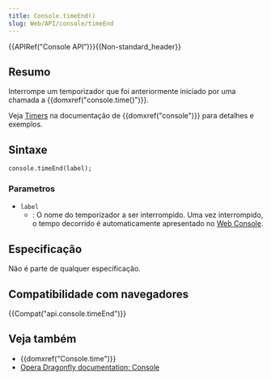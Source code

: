 ```yaml
---
title: Console.timeEnd()
slug: Web/API/console/timeEnd
---
```


{{APIRef("Console API")}}{{Non-standard_header}}

## Resumo

Interrompe um temporizador que foi anteriormente iniciado por uma chamada a {{domxref("console.time()")}}.

Veja [Timers](/pt-BR/docs/DOM/console#Timers) na documentação de {{domxref("console")}} para detalhes e exemplos.

## Sintaxe

```
console.timeEnd(label);
```

### Parametros

- `label`
  - : O nome do temporizador a ser interrompido. Uma vez interrompido, o tempo decorrido é automaticamente apresentado no [Web Console](/pt-BR/docs/Tools/Web_Console).

## Especificação

Não é parte de qualquer especificação.

## Compatibilidade com navegadores

{{Compat("api.console.timeEnd")}}

## Veja também

- {{domxref("Console.time")}}
- [Opera Dragonfly documentation: Console](http://www.opera.com/dragonfly/documentation/console/)
